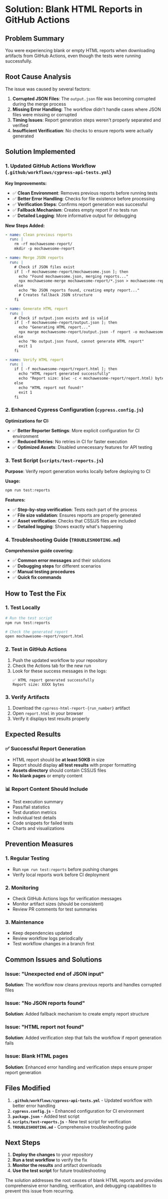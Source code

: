 # Solution: Blank HTML Reports in GitHub Actions

## Problem Summary
You were experiencing blank or empty HTML reports when downloading artifacts from GitHub Actions, even though the tests were running successfully.

## Root Cause Analysis
The issue was caused by several factors:

1. **Corrupted JSON Files**: The `output.json` file was becoming corrupted during the merge process
2. **Missing Error Handling**: The workflow didn't handle cases where JSON files were missing or corrupted
3. **Timing Issues**: Report generation steps weren't properly separated and verified
4. **Insufficient Verification**: No checks to ensure reports were actually generated

## Solution Implemented

### 1. Updated GitHub Actions Workflow (`.github/workflows/cypress-api-tests.yml`)

**Key Improvements:**
- ✅ **Clean Environment**: Removes previous reports before running tests
- ✅ **Better Error Handling**: Checks for file existence before processing
- ✅ **Verification Steps**: Confirms report generation was successful
- ✅ **Fallback Mechanism**: Creates empty report if no tests run
- ✅ **Detailed Logging**: More informative output for debugging

**New Steps Added:**
```yaml
- name: Clean previous reports
  run: |
    rm -rf mochawesome-report/
    mkdir -p mochawesome-report

- name: Merge JSON reports
  run: |
    # Check if JSON files exist
    if [ -f mochawesome-report/mochawesome.json ]; then
      echo "Found mochawesome.json, merging reports..."
      npx mochawesome-merge mochawesome-report/*.json > mochawesome-report/output.json
    else
      echo "No JSON reports found, creating empty report..."
      # Creates fallback JSON structure
    fi

- name: Generate HTML report
  run: |
    # Check if output.json exists and is valid
    if [ -f mochawesome-report/output.json ]; then
      echo "Generating HTML report..."
      npx marge mochawesome-report/output.json -f report -o mochawesome-report --reportTitle "Cypress API Test Results"
    else
      echo "No output.json found, cannot generate HTML report"
      exit 1
    fi

- name: Verify HTML report
  run: |
    if [ -f mochawesome-report/report.html ]; then
      echo "HTML report generated successfully"
      echo "Report size: $(wc -c < mochawesome-report/report.html) bytes"
    else
      echo "HTML report not found!"
      exit 1
    fi
```

### 2. Enhanced Cypress Configuration (`cypress.config.js`)

**Optimizations for CI:**
- ✅ **Better Reporter Settings**: More explicit configuration for CI environment
- ✅ **Reduced Retries**: No retries in CI for faster execution
- ✅ **Optimized Assets**: Disabled unnecessary features for API testing

### 3. Test Script (`scripts/test-reports.js`)

**Purpose**: Verify report generation works locally before deploying to CI

**Usage:**
```bash
npm run test:reports
```

**Features:**
- ✅ **Step-by-step verification**: Tests each part of the process
- ✅ **File size validation**: Ensures reports are properly generated
- ✅ **Asset verification**: Checks that CSS/JS files are included
- ✅ **Detailed logging**: Shows exactly what's happening

### 4. Troubleshooting Guide (`TROUBLESHOOTING.md`)

**Comprehensive guide covering:**
- ✅ **Common error messages** and their solutions
- ✅ **Debugging steps** for different scenarios
- ✅ **Manual testing procedures**
- ✅ **Quick fix commands**

## How to Test the Fix

### 1. Test Locally
```bash
# Run the test script
npm run test:reports

# Check the generated report
open mochawesome-report/report.html
```

### 2. Test in GitHub Actions
1. Push the updated workflow to your repository
2. Check the Actions tab for the new run
3. Look for these success messages in the logs:
   ```
   ✅ HTML report generated successfully
   Report size: XXXX bytes
   ```

### 3. Verify Artifacts
1. Download the `cypress-html-report-{run_number}` artifact
2. Open `report.html` in your browser
3. Verify it displays test results properly

## Expected Results

### ✅ Successful Report Generation
- HTML report should be **at least 50KB** in size
- Report should display **all test results** with proper formatting
- **Assets directory** should contain CSS/JS files
- **No blank pages** or empty content

### 📊 Report Content Should Include
- Test execution summary
- Pass/fail statistics
- Test duration metrics
- Individual test details
- Code snippets for failed tests
- Charts and visualizations

## Prevention Measures

### 1. Regular Testing
- Run `npm run test:reports` before pushing changes
- Verify local reports work before CI deployment

### 2. Monitoring
- Check GitHub Actions logs for verification messages
- Monitor artifact sizes (should be consistent)
- Review PR comments for test summaries

### 3. Maintenance
- Keep dependencies updated
- Review workflow logs periodically
- Test workflow changes in a branch first

## Common Issues and Solutions

### Issue: "Unexpected end of JSON input"
**Solution**: The workflow now cleans previous reports and handles corrupted files

### Issue: "No JSON reports found"
**Solution**: Added fallback mechanism to create empty report structure

### Issue: "HTML report not found"
**Solution**: Added verification step that fails the workflow if report generation fails

### Issue: Blank HTML pages
**Solution**: Enhanced error handling and verification steps ensure proper report generation

## Files Modified

1. **`.github/workflows/cypress-api-tests.yml`** - Updated workflow with better error handling
2. **`cypress.config.js`** - Enhanced configuration for CI environment
3. **`package.json`** - Added test script
4. **`scripts/test-reports.js`** - New test script for verification
5. **`TROUBLESHOOTING.md`** - Comprehensive troubleshooting guide

## Next Steps

1. **Deploy the changes** to your repository
2. **Run a test workflow** to verify the fix
3. **Monitor the results** and artifact downloads
4. **Use the test script** for future troubleshooting

The solution addresses the root causes of blank HTML reports and provides comprehensive error handling, verification, and debugging capabilities to prevent this issue from recurring.
